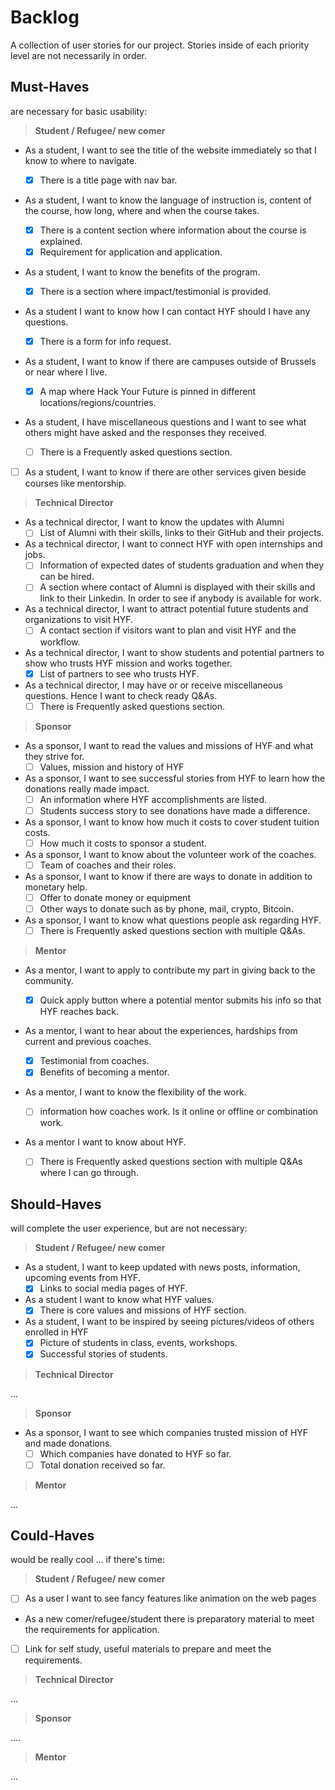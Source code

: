# Backlog

A collection of user stories for our project. Stories inside of each priority
level are not necessarily in order.

## Must-Haves

are necessary for basic usability:

> **Student / Refugee/ new comer**

- As a student, I want to see the title of the website immediately so that I
  know to where to navigate.

  - [x] There is a title page with nav bar.

- As a student, I want to know the language of instruction is, content of the
  course, how long, where and when the course takes.

  - [x] There is a content section where information about the course is
        explained.
  - [x] Requirement for application and application.

- As a student, I want to know the benefits of the program.
  - [x] There is a section where impact/testimonial is provided.
- As a student I want to know how I can contact HYF should I have any questions.
  - [x] There is a form for info request.
- As a student, I want to know if there are campuses outside of Brussels or near
  where I live.
  - [x] A map where Hack Your Future is pinned in different
        locations/regions/countries.
- As a student, I have miscellaneous questions and I want to see what others
  might have asked and the responses they received.
  - [ ] There is a Frequently asked questions section.
- [ ] As a student, I want to know if there are other services given beside
      courses like mentorship.

> **Technical Director**

- As a technical director, I want to know the updates with Alumni
  - [ ] List of Alumni with their skills, links to their GitHub and their
        projects.
- As a technical director, I want to connect HYF with open internships and jobs.
  - [ ] Information of expected dates of students graduation and when they can
        be hired.
  - [ ] A section where contact of Alumni is displayed with their skills and
        link to their Linkedin. In order to see if anybody is available for
        work.
- As a technical director, I want to attract potential future students and
  organizations to visit HYF.
  - [ ] A contact section if visitors want to plan and visit HYF and the
        workflow.
- As a technical director, I want to show students and potential partners to
  show who trusts HYF mission and works together.
  - [x] List of partners to see who trusts HYF.
- As a technical director, I may have or or receive miscellaneous questions.
  Hence I want to check ready Q&As.
  - [ ] There is Frequently asked questions section.

> **Sponsor**

- As a sponsor, I want to read the values and missions of HYF and what they
  strive for.
  - [ ] Values, mission and history of HYF
- As a sponsor, I want to see successful stories from HYF to learn how the
  donations really made impact.
  - [ ] An information where HYF accomplishments are listed.
  - [ ] Students success story to see donations have made a difference.
- As a sponsor, I want to know how much it costs to cover student tuition costs.
  - [ ] How much it costs to sponsor a student.
- As a sponsor, I want to know about the volunteer work of the coaches.
  - [ ] Team of coaches and their roles.
- As a sponsor, I want to know if there are ways to donate in addition to
  monetary help.
  - [ ] Offer to donate money or equipment
  - [ ] Other ways to donate such as by phone, mail, crypto, Bitcoin.
- As a sponsor, I want to know what questions people ask regarding HYF.
  - [ ] There is Frequently asked questions section with multiple Q&As.

> **Mentor**

- As a mentor, I want to apply to contribute my part in giving back to the
  community.

  - [x] Quick apply button where a potential mentor submits his info so that HYF
        reaches back.

- As a mentor, I want to hear about the experiences, hardships from current and
  previous coaches.
  - [x] Testimonial from coaches.
  - [x] Benefits of becoming a mentor.
- As a mentor, I want to know the flexibility of the work.
  - [ ] information how coaches work. Is it online or offline or combination
        work.
- As a mentor I want to know about HYF.
  - [ ] There is Frequently asked questions section with multiple Q&As where I
        can go through.

## Should-Haves

will complete the user experience, but are not necessary:

> **Student / Refugee/ new comer**

- As a student, I want to keep updated with news posts, information, upcoming
  events from HYF.
  - [x] Links to social media pages of HYF.
- As a student I want to know what HYF values.
  - [x] There is core values and missions of HYF section.
- As a student, I want to be inspired by seeing pictures/videos of others
  enrolled in HYF
  - [x] Picture of students in class, events, workshops.
  - [x] Successful stories of students.

> **Technical Director**

...

> **Sponsor**

- As a sponsor, I want to see which companies trusted mission of HYF and made
  donations.
  - [ ] Which companies have donated to HYF so far.
  - [ ] Total donation received so far.

> **Mentor**

...

## Could-Haves

would be really cool ... if there's time:

> **Student / Refugee/ new comer**

- [ ] As a user I want to see fancy features like animation on the web pages
- As a new comer/refugee/student there is preparatory material to meet the
  requirements for application.
- [ ] Link for self study, useful materials to prepare and meet the
      requirements.

> **Technical Director**

...

> **Sponsor**

....

> **Mentor**

...
